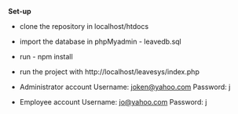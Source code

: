 **Set-up**
- clone the repository in localhost/htdocs
- import the database in phpMyadmin - leavedb.sql
- run - npm install
- run the project with http://localhost/leavesys/index.php
- Administrator account
    Username: joken@yahoo.com
    Password: j

- Employee account
    Username: jo@yahoo.com
    Password: j